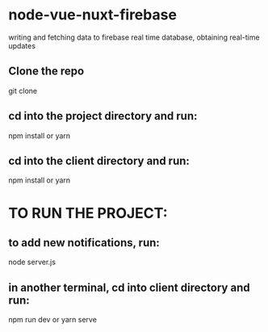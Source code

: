 # node-vue-nuxt-firebase
  writing and fetching data to firebase real time database, obtaining real-time updates
## Clone the repo
  git clone <repo url>
  
## cd into the project directory and run:
  npm install or yarn

## cd into the client directory and run:
npm install or yarn

# TO RUN THE PROJECT:

## to add new notifications, run:
node server.js

## in another terminal, cd into client directory and run:
npm run dev or yarn serve
